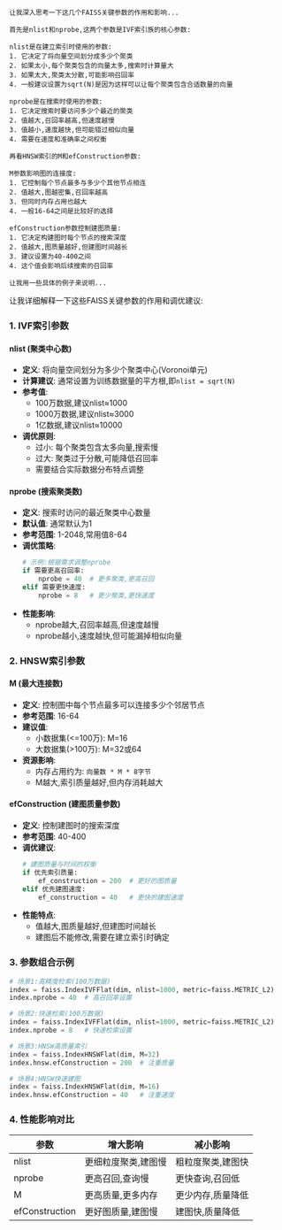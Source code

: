 ```thinking
让我深入思考一下这几个FAISS关键参数的作用和影响...

首先是nlist和nprobe,这两个参数是IVF索引族的核心参数:

nlist是在建立索引时使用的参数:
1. 它决定了将向量空间划分成多少个聚类
2. 如果太小,每个聚类包含的向量太多,搜索时计算量大
3. 如果太大,聚类太分散,可能影响召回率
4. 一般建议设置为sqrt(N)是因为这样可以让每个聚类包含合适数量的向量

nprobe是在搜索时使用的参数:
1. 它决定搜索时要访问多少个最近的聚类
2. 值越大,召回率越高,但速度越慢
3. 值越小,速度越快,但可能错过相似向量
4. 需要在速度和准确率之间权衡

再看HNSW索引的M和efConstruction参数:

M参数影响图的连接度:
1. 它控制每个节点最多与多少个其他节点相连
2. 值越大,图越密集,召回率越高
3. 但同时内存占用也越大
4. 一般16-64之间是比较好的选择

efConstruction参数控制建图质量:
1. 它决定构建图时每个节点的搜索深度
2. 值越大,图质量越好,但建图时间越长
3. 建议设置为40-400之间
4. 这个值会影响后续搜索的召回率

让我用一些具体的例子来说明...
```

让我详细解释一下这些FAISS关键参数的作用和调优建议:

### 1. IVF索引参数

#### nlist (聚类中心数)
- **定义**: 将向量空间划分为多少个聚类中心(Voronoi单元)
- **计算建议**: 通常设置为训练数据量的平方根,即`nlist = sqrt(N)`
- **参考值**:
  - 100万数据,建议nlist≈1000
  - 1000万数据,建议nlist≈3000
  - 1亿数据,建议nlist≈10000
- **调优原则**:
  - 过小: 每个聚类包含太多向量,搜索慢
  - 过大: 聚类过于分散,可能降低召回率
  - 需要结合实际数据分布特点调整

#### nprobe (搜索聚类数)
- **定义**: 搜索时访问的最近聚类中心数量
- **默认值**: 通常默认为1
- **参考范围**: 1-2048,常用值8-64
- **调优策略**:
  ```python
  # 示例:根据需求调整nprobe
  if 需要更高召回率:
      nprobe = 40  # 更多聚类,更高召回
  elif 需要更快速度:
      nprobe = 8   # 更少聚类,更快速度
  ```
- **性能影响**:
  - nprobe越大,召回率越高,但速度越慢
  - nprobe越小,速度越快,但可能漏掉相似向量

### 2. HNSW索引参数

#### M (最大连接数)
- **定义**: 控制图中每个节点最多可以连接多少个邻居节点
- **参考范围**: 16-64
- **建议值**:
  - 小数据集(<=100万): M=16
  - 大数据集(>100万): M=32或64
- **资源影响**:
  - 内存占用约为: `向量数 * M * 8字节`
  - M越大,索引质量越好,但内存消耗越大

#### efConstruction (建图质量参数)
- **定义**: 控制建图时的搜索深度
- **参考范围**: 40-400
- **调优建议**:
  ```python
  # 建图质量与时间的权衡
  if 优先索引质量:
      ef_construction = 200  # 更好的图质量
  elif 优先建图速度:
      ef_construction = 40   # 更快的建图速度
  ```
- **性能特点**:
  - 值越大,图质量越好,但建图时间越长
  - 建图后不能修改,需要在建立索引时确定

### 3. 参数组合示例

```python
# 场景1:高精度检索(100万数据)
index = faiss.IndexIVFFlat(dim, nlist=1000, metric=faiss.METRIC_L2)
index.nprobe = 40  # 高召回率设置

# 场景2:快速检索(100万数据)
index = faiss.IndexIVFFlat(dim, nlist=1000, metric=faiss.METRIC_L2)
index.nprobe = 8   # 快速检索设置

# 场景3:HNSW高质量索引
index = faiss.IndexHNSWFlat(dim, M=32)
index.hnsw.efConstruction = 200  # 注重质量

# 场景4:HNSW快速建图
index = faiss.IndexHNSWFlat(dim, M=16)
index.hnsw.efConstruction = 40   # 注重速度
```

### 4. 性能影响对比

| 参数 | 增大影响 | 减小影响 |
|------|----------|----------|
| nlist | 更细粒度聚类,建图慢 | 粗粒度聚类,建图快 |
| nprobe | 更高召回,查询慢 | 更快查询,召回低 |
| M | 更高质量,更多内存 | 更少内存,质量降低 |
| efConstruction | 更好图质量,建图慢 | 建图快,质量降低 |
